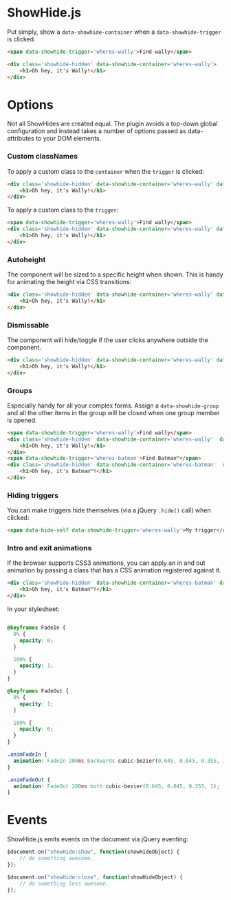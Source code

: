 # ShowHide.js

Put simply, show a `data-showhide-container` when a `data-showhide-trigger` is clicked.

```html
<span data-showhide-trigger='wheres-wally'>Find wally</span>

<div class='showhide-hidden' data-showhide-container='wheres-wally'>
    <h1>Oh hey, it's Wally!</h1>
</div>

```


# Options

Not all ShowHides are created equal. The plugin avoids a top-down global configuration and instead takes a number
of options passed as data-attributes to your DOM elements.

### Custom classNames

To apply a custom class to the `container` when the `trigger` is clicked:

```html
<div class='showhide-hidden' data-showhide-container='wheres-wally' data-showhide-activeclass='wally-is-alive'>
    <h1>Oh hey, it's Wally!</h1>
</div>
```

To apply a custom class to the `trigger`:

```html
<span data-showhide-trigger='wheres-wally'>Find wally</span>
<div class='showhide-hidden' data-showhide-container='wheres-wally' data-showhide-triggerclass='trigger-active'>
    <h1>Oh hey, it's Wally!</h1>
</div>
```

### Autoheight
The component will be sized to a specific height when shown. This is handy for animating the
height via CSS transitions:

```html
<div class='showhide-hidden' data-showhide-container='wheres-wally' data-showhide-autoheight>
    <h1>Oh hey, it's Wally!</h1>
</div>
```

### Dismissable
The component will hide/toggle if the user clicks anywhere outside the component.


```html
<div class='showhide-hidden' data-showhide-container='wheres-wally' data-showhide-dismissable>
    <h1>Oh hey, it's Wally!</h1>
</div>
```

### Groups
Especially handy for all your complex forms. Assign a `data-showhide-group` and all the other items in the group will be closed
when one group member is opened.

```html
<span data-showhide-trigger='wheres-wally'>Find wally</span>
<div class='showhide-hidden' data-showhide-container='wheres-wally'  data-showhide-group='heroes'>
    <h1>Oh hey, it's Wally!</h1>
</div>
<span data-showhide-trigger='wheres-batman'>Find Batman™</span>
<div class='showhide-hidden' data-showhide-container='wheres-batman'  data-showhide-group='heroes'>
    <h1>Oh hey, it's Batman™!</h1>
</div>
```


### Hiding triggers

You can make triggers hide themselves (via a jQuery `.hide()` call) when clicked:

```html
<span data-hide-self data-showhide-trigger='wheres-wally'>My trigger</span>

```


### Intro and exit animations

If the browser supports CSS3 animations, you can apply an in and out animation by passing a class that has a CSS animation registered against it.

```html
<div class='showhide-hidden' data-showhide-container='wheres-batman' data-showhide-in='animFadeIn' data-showhide-out='animFadeOut'>
    <h1>Oh hey, it's Batman™!</h1>
</div>
```

In your stylesheet:

```css

@keyframes FadeIn {
  0% {
    opacity: 0;
  }

  100% {
    opacity: 1;
  }
}

@keyframes FadeOut {
  0% {
    opacity: 1;
  }

  100% {
    opacity: 0;
  }
}

.animFadeIn {
  animation: FadeIn 200ms backwards cubic-bezier(0.645, 0.045, 0.355, 1);
}

.animFadeOut {
  animation: FadeOut 200ms both cubic-bezier(0.645, 0.045, 0.355, 1);
}

```



# Events

ShowHide.js emits events on the document via jQuery eventing:


```js
$document.on("showHide:show", function(showHideObject) {
    // do something awesome.
});

$document.on("showHide:close", function(showHideObject) {
    // do something less awesome.
});

```
